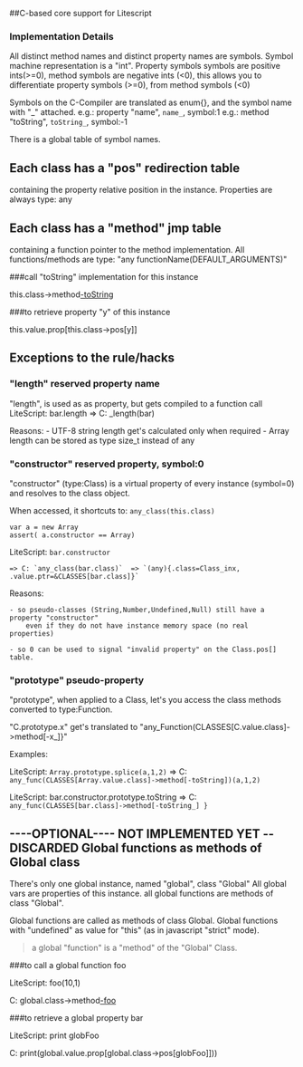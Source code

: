 ##C-based core support for Litescript

### Implementation Details

All distinct method names and distinct property names are symbols.
Symbol machine representation is a "int".
Property symbols symbols are positive ints(>=0), method symbols are negative ints (<0),
this allows you to differentiate  property symbols (>=0), from method symbols (<0)

Symbols on the C-Compiler are translated as enum{}, and the symbol name with "_" attached.
e.g.: property "name", `name_`, symbol:1
e.g.: method "toString", `toString_`, symbol:-1

There is a global table of symbol names. 

Each class has a "pos" redirection table 
----------------------------------------
containing the property relative position in the instance.
Properties are always type: any

Each class has a "method" jmp table 
---------------------------------
containing a function pointer to the method implementation.
All functions/methods are type: "any functionName(DEFAULT_ARGUMENTS)"

###call "toString" implementation for this instance

this.class->method[-toString](this,argc,arguments)

###to retrieve property "y" of this instance

this.value.prop[this.class->pos[y]]



Exceptions to the rule/hacks
----------------------------

### "length" reserved property name

"length", is used as as property, but gets compiled to a function call
LiteScript: bar.length => C: _length(bar)

Reasons: 
    - UTF-8 string length get's calculated only when required
    - Array length can be stored as type size_t instead of any

### "constructor" reserved property, symbol:0

"constructor" (type:Class) is a virtual property of every instance (symbol=0)
and resolves to the class object.

When accessed, it shortcuts to: `any_class(this.class)`

    var a = new Array
    assert( a.constructor == Array)    

LiteScript: `bar.constructor` 

    => C: `any_class(bar.class)`  => `(any){.class=Class_inx, .value.ptr=&CLASSES[bar.class]}`

Reasons: 

    - so pseudo-classes (String,Number,Undefined,Null) still have a property "constructor" 
        even if they do not have instance memory space (no real properties)

    - so 0 can be used to signal "invalid property" on the Class.pos[] table.


### "prototype" pseudo-property

"prototype", when applied to a Class, let's you access the class methods
converted to type:Function. 

"C.prototype.x" get's translated to "any_Function(CLASSES[C.value.class]->method[-x_]}"

Examples:

LiteScript: `Array.prototype.splice(a,1,2)` 
    => C: `any_func(CLASSES[Array.value.class]->method[-toString])(a,1,2)`

LiteScript: bar.constructor.prototype.toString 
    => C: `any_func(CLASSES[bar.class]->method[-toString_] }`


----OPTIONAL---- NOT IMPLEMENTED YET -- DISCARDED
Global functions as methods of Global class
--------------------------------------------

There's only one global instance, named "global", class "Global"
All global vars are properties of this instance.
all global functions are methods of class "Global".

Global functions are called as methods of class Global. 
Global functions with "undefined" as value for "this"
(as in javascript "strict" mode).

> a global "function" is a "method" of the "Global" Class.

###to call a global function foo

LiteScript: foo(10,1)

C: global.class->method[-foo](undefined,argc,arguments)

###to retrieve a global property bar

LiteScript: print globFoo

C: print(global.value.prop[global.class->pos[globFoo]]))

